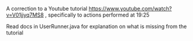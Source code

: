 A correction to a Youtube tutorial https://www.youtube.com/watch?v=V01jjyq7MS8 
, specifically to actions performed at 19:25

Read docs in UserRunner.java for explanation on what is missing from the tutorial